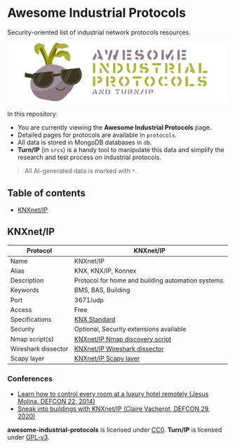 # Awesome Industrial Protocols

Security-oriented list of industrial network protocols resources.

![Awesome Industrial Protocols](srcs/out/templates/logo-awesome-industrial-protocols.png)

In this repository:
* You are currently viewing the **Awesome Industrial Protocols** page.
* Detailed pages for protocols are available in `protocols`.
* All data is stored in MongoDB databases in `db`.
* **Turn/IP** (in `srcs`) is a handy tool to manipulate this data and simplify
the research and test process on industrial protocols.

> All AI-generated data is marked with `*`.

## Table of contents

- [KNXnet/IP](#knxnetip)



## KNXnet/IP
| Protocol | KNXnet/IP |
|---|---|
| Name | KNXnet/IP |
| Alias | KNX, KNX/IP, Konnex |
| Description | Protocol for home and building automation systems. |
| Keywords | BMS, BAS, Building |
| Port | 3671/udp |
| Access | Free |
| Specifications | [KNX Standard](https://my.knx.org/fr/shop/knx-specifications) |
| Security | Optional, Security extensions available |
| Nmap script(s) | [KNXnet/IP Nmap discovery script](https://nmap.org/nsedoc/scripts/knx-gateway-discover.html) |
| Wireshark dissector | [KNXnet/IP Wireshark dissector](https://github.com/wireshark/wireshark/blob/master/epan/dissectors/packet-knxip.c) |
| Scapy layer | [KNXnet/IP Scapy layer](https://github.com/secdev/scapy/blob/master/scapy/contrib/knx.py) |
### Conferences
- [Learn how to control every room at a luxury hotel remotely (Jesus Molina, DEFCON 22, 2014)](https://www.youtube.com/watch?v=RX-O4XuCW1Y)
- [Sneak into buildings with KNXnet/IP (Claire Vacherot, DEFCON 29, 2020)](https://www.youtube.com/watch?v=QofeTV39kQE)

**awesome-industrial-protocols** is licensed under
[CC0](https://creativecommons.org/publicdomain/zero/1.0/). **Turn/IP** is
licensed under [GPL-v3](https://www.gnu.org/licenses/gpl-3.0.en.html).
